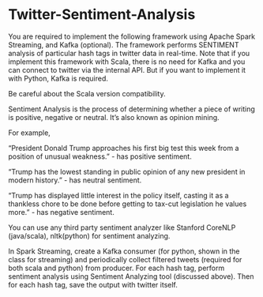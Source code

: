 # Twitter-Sentiment-Analysis

You are required to implement the following framework using Apache Spark Streaming, and Kafka (optional). The framework performs SENTIMENT analysis of particular hash tags in twitter data in real-time. Note that if you implement this framework with Scala, there is no need for Kafka and you can connect to twitter via the internal API. But if you want to implement it with Python, Kafka is required. 

Be careful about the Scala version compatibility. 

Sentiment Analysis is the process of determining whether a piece of writing is positive, negative or neutral. It’s also known as opinion mining.

For example,

“President Donald Trump approaches his first big test this week from a position of unusual weakness.” - has positive sentiment.  

“Trump has the lowest standing in public opinion of any new president in modern history.” - has neutral sentiment.  

“Trump has displayed little interest in the policy itself, casting it as a thankless chore to be done before getting to tax-cut legislation he values more.” - has negative sentiment.  

You can use any third party sentiment analyzer like Stanford CoreNLP (java/scala), nltk(python) for sentiment analyzing.  

In Spark Streaming, create a Kafka consumer (for python, shown in the class for streaming) and periodically collect filtered tweets (required for both scala and python) from producer. For each hash tag, perform sentiment analysis using Sentiment Analyzing tool (discussed above). Then for each hash tag, save the output with twitter itself.  
